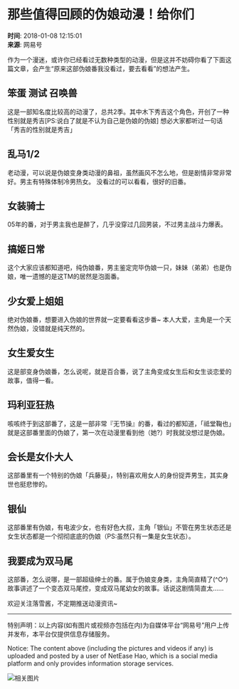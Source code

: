 # 那些值得回顾的伪娘动漫！给你们

**时间**: 2018-01-08 12:15:01  
**来源**: 网易号  

作为一个漫迷，或许你已经看过无数种类型的动漫，但是这并不妨碍你看了下面这篇文章，会产生“原来这部伪娘番我没看过，要去看看”的想法产生。

## 笨蛋 测试 召唤兽
这是一部知名度比较高的动漫了，总共2季。其中木下秀吉这个角色，开创了一种性别就是秀吉\[PS:说白了就是不认为自己是伪娘的伪娘\]
想必大家都听过一句话「秀吉的性别就是秀吉」

## 乱马1/2
老动漫，可以说是伪娘变身类动漫的鼻祖，虽然画风不怎么地，但是剧情非常非常好。男主有特殊体制冷男热女。
没看过的可以看看，很好的旧番。

## 女装骑士
05年的番，对于男主我也是醉了，几乎没穿过几回男装，不过男主战斗力爆表。

## 搞姬日常
这个大家应该都知道吧，纯伪娘番，男主鉴定完毕伪娘一只，妹妹（弟弟）也是伪娘，唯一遗憾的是这TM的居然是泡面番。

## 少女爱上姐姐
绝对伪娘番，想要进入伪娘的世界就一定要看看这步番~ 本人大爱，主角是一个天然伪娘，没错就是纯天然的。

## 女生爱女生
这是部变身伪娘番，怎么说呢，就是百合番，说了主角变成女生后和女生谈恋爱的故事，值得一看。

## 玛利亚狂热
咳咳终于到这部番了，这是一部非常『无节操』的番，看过的都知道，「祗堂鞠也」就是这部番里面的伪娘了，第一次在动漫里看到他（她?）时我就没想过是伪娘。

## 会长是女仆大人
这部番里有一个特别的伪娘「兵藤葵」，特别喜欢用女人的身份捉弄男生，其实身世也挺悲惨的。

## 银仙
这部番里有伪娘，有电波少女，也有好色大叔，主角「银仙」不管在男生状态还是女生状态都是一个彻彻底底的伪娘（PS:虽然只有一集是女生状态）。

## 我要成为双马尾
这部番，怎么说哪，是一部超级绅士的番。属于伪娘变身类，主角简直精了(^O^) 故事讲述了一个变态双马尾控，变成双马尾幼女的故事。话说这剧情简直太......

欢迎关注落雪酱，不定期推送动漫资讯~

---

特别声明：以上内容(如有图片或视频亦包括在内)为自媒体平台“网易号”用户上传并发布，本平台仅提供信息存储服务。

Notice: The content above (including the pictures and videos if any) is uploaded and posted by a user of NetEase Hao, which is a social media platform and only provides information storage services.

![相关图片](http://cms-bucket.nosdn.127.net/6281f7f97c014872952577d6d119dd6320161223113058.jpg)